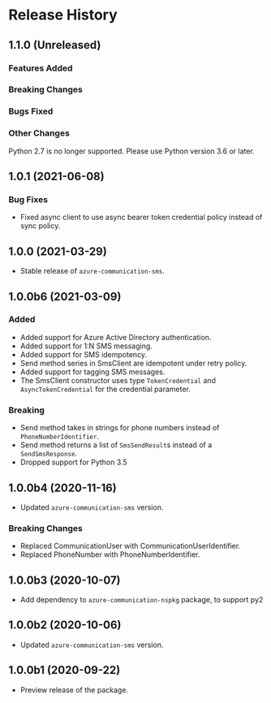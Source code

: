 # Release History

## 1.1.0 (Unreleased)

### Features Added

### Breaking Changes

### Bugs Fixed

### Other Changes
Python 2.7 is no longer supported. Please use Python version 3.6 or later.

## 1.0.1 (2021-06-08)
### Bug Fixes
- Fixed async client to use async bearer token credential policy instead of sync policy.


## 1.0.0 (2021-03-29)
- Stable release of `azure-communication-sms`.

## 1.0.0b6 (2021-03-09)
### Added
- Added support for Azure Active Directory authentication.
- Added support for 1:N SMS messaging.
- Added support for SMS idempotency.
- Send method series in SmsClient are idempotent under retry policy.
- Added support for tagging SMS messages.
- The SmsClient constructor uses type `TokenCredential` and `AsyncTokenCredential` for the credential parameter.

### Breaking
- Send method takes in strings for phone numbers instead of `PhoneNumberIdentifier`.
- Send method returns a list of `SmsSendResult`s instead of a `SendSmsResponse`.
- Dropped support for Python 3.5

## 1.0.0b4 (2020-11-16)
- Updated `azure-communication-sms` version.

### Breaking Changes
- Replaced CommunicationUser with CommunicationUserIdentifier.
- Replaced PhoneNumber with PhoneNumberIdentifier.

## 1.0.0b3 (2020-10-07)
- Add dependency to `azure-communication-nspkg` package, to support py2

## 1.0.0b2 (2020-10-06)
- Updated `azure-communication-sms` version.

## 1.0.0b1 (2020-09-22)
- Preview release of the package.
